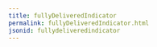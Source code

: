 ```yaml
---
title: fullyDeliveredIndicator
permalink: fullyDeliveredIndicator.html
jsonid: fullydeliveredindicator
---
```

